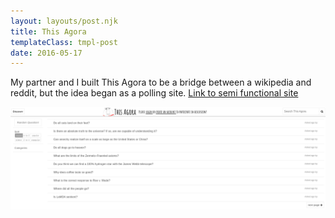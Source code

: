 ```yaml
---
layout: layouts/post.njk
title: This Agora
templateClass: tmpl-post
date: 2016-05-17
---
```


My partner and I built This Agora to be a bridge between a wikipedia and reddit, but the idea began as a polling site. [Link to semi functional site](https://agora.gradstudent.me/#/discover/0)  

![Picture of this agora in a semi functioning state](img/thisagora.png)
